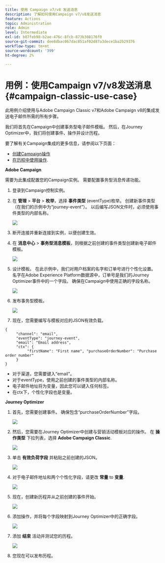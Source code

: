 ```yaml
---
title: 使用 Campaign v7/v8 发送消息
description: 了解如何使用Campaign v7/v8发送消息
feature: Actions
topic: Administration
role: Admin
level: Intermediate
exl-id: b07feb98-b2ae-476c-8fcb-873b308176f0
source-git-commit: dee8dbac067dac851af02d87a3dece1ba2b29376
workflow-type: tm+mt
source-wordcount: '399'
ht-degree: 2%

---
```


# 用例：使用Campaign v7/v8发送消息 {#campaign-classic-use-case}

此用例介绍使用与Adobe Campaign Classic v7和Adobe Campaign v8的集成发送电子邮件所需的所有步骤。

我们将首先在Campaign中创建事务型电子邮件模板。 然后，在Journey Optimizer中，我们将创建事件、操作并设计历程。

要了解有关Campaign集成的更多信息，请参阅以下页面：

* [创建Campaign操作](../action/acc-action.md)
* [在历程中使用操作](../building-journeys/using-adobe-campaign-classic.md).

**Adobe Campaign**

需要为此集成配置您的Campaign实例。 需要配置事务型消息传递功能。

1. 登录到Campaign控制实例。

1. 在 **管理** > **平台** > **枚举**，选择 **事件类型** (eventType)枚举。 创建新事件类型（在我们的示例中为“journey-event”）。 以后编写JSON文件时，必须使用事件类型的内部名称。

   ![](assets/accintegration-uc-1.png)

1. 断开连接并重新连接到实例，以便创建生效。

1. 在 **消息中心** > **事务型消息模板**，则根据之前创建的事件类型创建新电子邮件模板。

   ![](assets/accintegration-uc-2.png)

1. 设计模板。 在此示例中，我们对用户档案的名字和订单号进行个性化设置。 名字在Adobe Experience Platform数据源中，订单号是我们的Journey Optimizer事件中的一个字段。 确保在Campaign中使用正确的字段名称。

   ![](assets/accintegration-uc-3.png)

1. 发布事务型模板。

   ![](assets/accintegration-uc-4.png)

1. 现在，您需要编写与模板对应的JSON有效负载。

```
{
     "channel": "email",
     "eventType": "journey-event",
     "email": "Email address",
     "ctx": {
          "firstName": "First name", "purchaseOrderNumber": "Purchase order number"
     }
}
```

* 对于渠道，您需要键入“email”。
* 对于eventType，使用之前创建的事件类型的内部名称。
* 电子邮件地址将为变量，因此您可以键入任何标签。
* 在ctx下，个性化字段也是变量。

**Journey Optimizer**

1. 首先，您需要创建事件。 确保包含“purchaseOrderNumber”字段。

   ![](assets/accintegration-uc-5.png)

1. 然后，您需要在Journey Optimizer中创建与营销活动模板对应的操作。 在 **操作类型** 下拉列表，选择 **Adobe Campaign Classic**.

   ![](assets/accintegration-uc-6.png)

1. 单击 **有效负荷字段** 并粘贴之前创建的JSON。

   ![](assets/accintegration-uc-7.png)

1. 对于电子邮件地址和两个个性化字段，请更改 **常量** to **变量**.

   ![](assets/accintegration-uc-8.png)

1. 现在，创建新历程并从之前创建的事件开始。

   ![](assets/accintegration-uc-9.png)

1. 添加操作，并将每个字段映射到Journey Optimizer中的正确字段。

   ![](assets/accintegration-uc-10.png)

1. 添加 **结束** 活动并测试您的历程。

   ![](assets/accintegration-uc-11.png)

1. 您现在可以发布历程。
